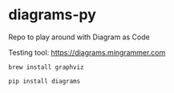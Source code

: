 # diagrams-py
Repo to play around with Diagram as Code

Testing tool: https://diagrams.mingrammer.com

`brew install graphviz`

`pip install diagrams`


